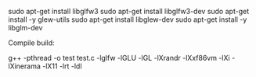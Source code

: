 sudo apt-get install libglfw3
sudo apt-get install libglfw3-dev
sudo apt-get install -y glew-utils
sudo apt-get install libglew-dev
sudo apt-get install -y libglm-dev

Compile build:

g++ -pthread -o test test.c -lglfw -lGLU -lGL -lXrandr -lXxf86vm -lXi -lXinerama -lX11 -lrt -ldl
